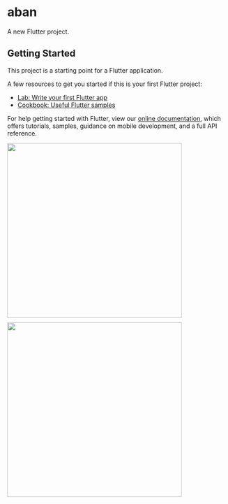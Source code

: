 # aban

A new Flutter project.

## Getting Started

This project is a starting point for a Flutter application.

A few resources to get you started if this is your first Flutter project:

- [Lab: Write your first Flutter app](https://flutter.dev/docs/get-started/codelab)
- [Cookbook: Useful Flutter samples](https://flutter.dev/docs/cookbook)

For help getting started with Flutter, view our
[online documentation](https://flutter.dev/docs), which offers tutorials,
samples, guidance on mobile development, and a full API reference.
<div style="display:flex;flex-wrap:wrap;">
  <img src="![Screenshot_1633715792](https://user-images.githubusercontent.com/72673873/235195770-e80380ca-fb6a-44e5-8f6d-e3a8a4da1816.png)" width="400" style="margin-right: 10px; margin-bottom: 10px;">
  <img src="![Screenshot_1633715775](https://user-images.githubusercontent.com/72673873/235195782-8c8ec386-fdab-4f84-8dff-ed4ade68fcb7.png)aB" width="400" style="margin-bottom: 10px;">
</div>
